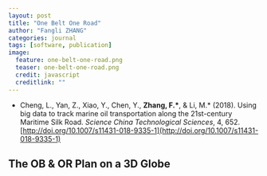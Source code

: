 ```yaml
---
layout: post
title: "One Belt One Road"
author: "Fangli ZHANG"
categories: journal
tags: [software, publication]
image:
  feature: one-belt-one-road.png
  teaser: one-belt-one-road.png
  credit: javascript
  creditlink: ""
---
```


+ Cheng, L., Yan, Z., Xiao, Y., Chen, Y., __Zhang, F.\*__, & Li, M.\* (2018). Using big data to track marine oil transportation along the 21st-century Maritime Silk Road. _Science China Technological Sciences_, 4, 652. [http://doi.org/10.1007/s11431-018-9335-1](http://doi.org/10.1007/s11431-018-9335-1)

## The OB & OR Plan on a 3D Globe
<html>
<head>
    <meta charset="utf-8">
    <title>ECharts</title>
    <script src="../echarts/echarts-master/dist/echarts.js"></script>
    <script src="../echarts/echarts-gl-master/dist/echarts-gl.js"></script>
</head>
<body>
    <div id="main" style="width: 100%; height: 500px;"></div>
        <script>
            echarts.init(document.getElementById('main')).setOption({
                backgroundColor: '#000',
                globe: {
                    baseTexture: '../echarts/echarts-gl-master/test/asset/earth.jpg',
                    heightTexture: '../echarts/echarts-gl-master/test/asset/elev_bump_4k.jpg',

                    displacementScale: 0.1,

                    shading: 'realistic',
                    //shading: 'lambert',
                    displacementQuality: 'ultra',

                    environment: '../echarts/echarts-gl-master/test/asset/background.jpg',

                    light: {
                        ambient: {
                            intensity: 0.1
                        },

                        main: {
                            intensity: 1.5
                        },

                        ambientCubemap: {
                              texture: '../echarts/echarts-gl-master/test/asset/pisa.hdr',
                              exposure: 2,
                              diffuseIntensity: 0.1,
                              specularIntensity: 1
                        }
                    },

                    viewControl: {
                        autoRotate: true,
                        autoRotateSpeed: 1,
                        autoRotateAfterStill: 10,
                        targetCoord: [118.9616, 32.1124]
                    },

                    postEffect: {
                        enable: true,
                        SSAO: {
                              enable: true,
                              radius: 100
                        }
                    },

                    layers: [{
                        type: 'blend',
                        blendTo: 'emission',
                        texture: '../echarts/echarts-gl-master/test/asset/night.jpg'
                    }]
                    //
                    // , {
                    //     type: 'overlay',
                    //     texture: '../echarts/echarts-gl-master/test/asset/clouds.png',
                    //     shading: 'realistic',
                    //     distance: 6
                    // }
              },
              series: []
            });
    </script>
</body>
</html>
